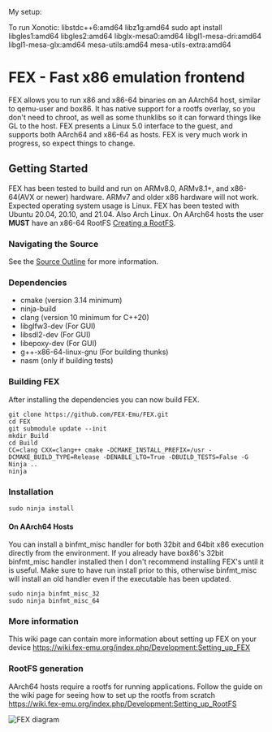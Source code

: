 My setup:


To run Xonotic:
libstdc++6:amd64 libz1g:amd64
sudo apt install libgles1:amd64 libgles2:amd64 libglx-mesa0:amd64 libgl1-mesa-dri:amd64 libgl1-mesa-glx:amd64 mesa-utils:amd64 mesa-utils-extra:amd64


# FEX - Fast x86 emulation frontend
FEX allows you to run x86 and x86-64 binaries on an AArch64 host, similar to qemu-user and box86.
It has native support for a rootfs overlay, so you don't need to chroot, as well as some thunklibs so it can forward things like GL to the host.
FEX presents a Linux 5.0 interface to the guest, and supports both AArch64 and x86-64 as hosts.
FEX is very much work in progress, so expect things to change.

## Getting Started
FEX has been tested to build and run on ARMv8.0, ARMv8.1+, and x86-64(AVX or newer) hardware.
ARMv7 and older x86 hardware will not work.
Expected operating system usage is Linux. FEX has been tested with Ubuntu 20.04, 20.10, and 21.04. Also Arch Linux.
On AArch64 hosts the user **MUST** have an x86-64 RootFS [Creating a RootFS](#RootFS-Generation).

### Navigating the Source
See the [Source Outline](docs/SourceOutline.md) for more information.

### Dependencies
* cmake (version 3.14 minimum)
* ninja-build
* clang (version 10 minimum for C++20)
* libglfw3-dev (For GUI)
* libsdl2-dev (For GUI)
* libepoxy-dev (For GUI)
* g++-x86-64-linux-gnu (For building thunks)
* nasm (only if building tests)

### Building FEX
After installing the dependencies you can now build FEX.
```Shell
git clone https://github.com/FEX-Emu/FEX.git
cd FEX
git submodule update --init
mkdir Build
cd Build
CC=clang CXX=clang++ cmake -DCMAKE_INSTALL_PREFIX=/usr -DCMAKE_BUILD_TYPE=Release -DENABLE_LTO=True -DBUILD_TESTS=False -G Ninja ..
ninja
```

### Installation
```Shell
sudo ninja install
```

#### On AArch64 Hosts
You can install a binfmt_misc handler for both 32bit and 64bit x86 execution directly from the environment. If you already have box86's 32bit binfmt_misc handler installed then I don't recommend installing FEX's until it is useful. Make sure to have run install prior to this, otherwise binfmt_misc will install an old handler even if the executable has been updated.
```Shell
sudo ninja binfmt_misc_32
sudo ninja binfmt_misc_64
```

### More information
This wiki page can contain more information about setting up FEX on your device
https://wiki.fex-emu.org/index.php/Development:Setting_up_FEX

### RootFS generation
AArch64 hosts require a rootfs for running applications.
Follow the guide on the wiki page for seeing how to set up the rootfs from scratch
https://wiki.fex-emu.org/index.php/Development:Setting_up_RootFS

![FEX diagram](docs/Diagram.svg)
